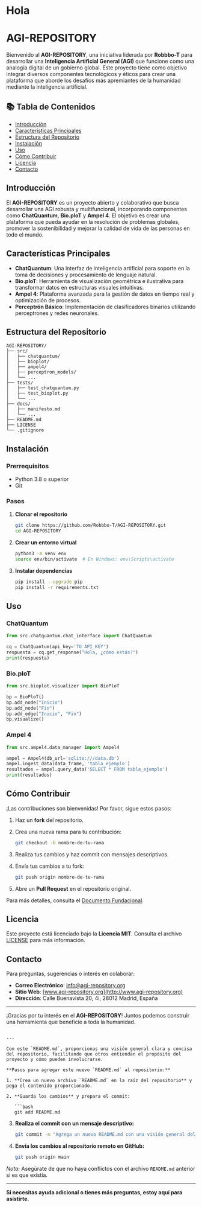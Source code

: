 # Hola
# AGI-REPOSITORY

Bienvenido al **AGI-REPOSITORY**, una iniciativa liderada por **Robbbo-T** para desarrollar una **Inteligencia Artificial General (AGI)** que funcione como una analogía digital de un gobierno global. Este proyecto tiene como objetivo integrar diversos componentes tecnológicos y éticos para crear una plataforma que aborde los desafíos más apremiantes de la humanidad mediante la inteligencia artificial.

## 📚 Tabla de Contenidos

- [Introducción](#introducción)
- [Características Principales](#características-principales)
- [Estructura del Repositorio](#estructura-del-repositorio)
- [Instalación](#instalación)
- [Uso](#uso)
- [Cómo Contribuir](#cómo-contribuir)
- [Licencia](#licencia)
- [Contacto](#contacto)

## Introducción

El **AGI-REPOSITORY** es un proyecto abierto y colaborativo que busca desarrollar una AGI robusta y multifuncional, incorporando componentes como **ChatQuantum**, **Bio.ploT** y **Ampel 4**. El objetivo es crear una plataforma que pueda ayudar en la resolución de problemas globales, promover la sostenibilidad y mejorar la calidad de vida de las personas en todo el mundo.

## Características Principales

- **ChatQuantum**: Una interfaz de inteligencia artificial para soporte en la toma de decisiones y procesamiento de lenguaje natural.
- **Bio.ploT**: Herramienta de visualización geométrica e ilustrativa para transformar datos en estructuras visuales intuitivas.
- **Ampel 4**: Plataforma avanzada para la gestión de datos en tiempo real y optimización de procesos.
- **Perceptrón Básico**: Implementación de clasificadores binarios utilizando perceptrones y redes neuronales.

## Estructura del Repositorio

```
AGI-REPOSITORY/
├── src/
│   ├── chatquantum/
│   ├── bioplot/
│   ├── ampel4/
│   ├── perceptron_models/
│   └── ...
├── tests/
│   ├── test_chatquantum.py
│   ├── test_bioplot.py
│   └── ...
├── docs/
│   ├── manifesto.md
│   └── ...
├── README.md
├── LICENSE
└── .gitignore
```

## Instalación

### Prerrequisitos

- Python 3.8 o superior
- Git

### Pasos

1. **Clonar el repositorio**

   ```bash
   git clone https://github.com/Robbbo-T/AGI-REPOSITORY.git
   cd AGI-REPOSITORY
   ```

2. **Crear un entorno virtual**

   ```bash
   python3 -m venv env
   source env/bin/activate  # En Windows: env\Scripts\activate
   ```

3. **Instalar dependencias**

   ```bash
   pip install --upgrade pip
   pip install -r requirements.txt
   ```

## Uso

### ChatQuantum

```python
from src.chatquantum.chat_interface import ChatQuantum

cq = ChatQuantum(api_key='TU_API_KEY')
respuesta = cq.get_response("Hola, ¿cómo estás?")
print(respuesta)
```

### Bio.ploT

```python
from src.bioplot.visualizer import BioPloT

bp = BioPloT()
bp.add_node("Inicio")
bp.add_node("Fin")
bp.add_edge("Inicio", "Fin")
bp.visualize()
```

### Ampel 4

```python
from src.ampel4.data_manager import Ampel4

ampel = Ampel4(db_url='sqlite:///data.db')
ampel.ingest_data(data_frame, 'tabla_ejemplo')
resultados = ampel.query_data('SELECT * FROM tabla_ejemplo')
print(resultados)
```

## Cómo Contribuir

¡Las contribuciones son bienvenidas! Por favor, sigue estos pasos:

1. Haz un **fork** del repositorio.
2. Crea una nueva rama para tu contribución:

   ```bash
   git checkout -b nombre-de-tu-rama
   ```

3. Realiza tus cambios y haz commit con mensajes descriptivos.
4. Envía tus cambios a tu fork:

   ```bash
   git push origin nombre-de-tu-rama
   ```

5. Abre un **Pull Request** en el repositorio original.

Para más detalles, consulta el [Documento Fundacional](docs/manifesto.md#cómo-contribuir).

## Licencia

Este proyecto está licenciado bajo la **Licencia MIT**. Consulta el archivo [LICENSE](LICENSE) para más información.

## Contacto

Para preguntas, sugerencias o interés en colaborar:

- **Correo Electrónico**: info@agi-repository.org
- **Sitio Web**: [www.agi-repository.org](http://www.agi-repository.org)
- **Dirección**: Calle Buenavista 20, 4i, 28012 Madrid, España

---

¡Gracias por tu interés en el **AGI-REPOSITORY**! Juntos podemos construir una herramienta que beneficie a toda la humanidad.

```

---

Con este `README.md`, proporcionas una visión general clara y concisa del repositorio, facilitando que otros entiendan el propósito del proyecto y cómo pueden involucrarse.

**Pasos para agregar este nuevo `README.md` al repositorio:**

1. **Crea un nuevo archivo `README.md` en la raíz del repositorio** y pega el contenido proporcionado.

2. **Guarda los cambios** y prepara el commit:

   ```bash
   git add README.md
   ```

3. **Realiza el commit con un mensaje descriptivo:**

   ```bash
   git commit -m "Agrega un nuevo README.md con una visión general del repositorio"
   ```

4. **Envía los cambios al repositorio remoto en GitHub:**

   ```bash
   git push origin main
   ```

*Nota:* Asegúrate de que no haya conflictos con el archivo `README.md` anterior si es que existía.

---

**Si necesitas ayuda adicional o tienes más preguntas, estoy aquí para asistirte.**
